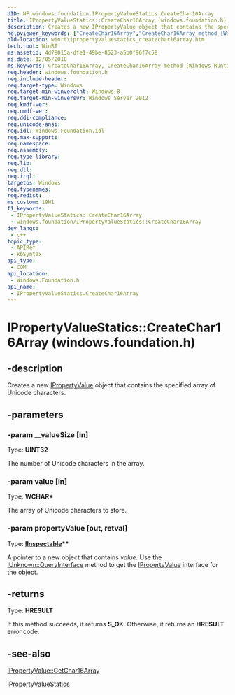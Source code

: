 ```yaml
---
UID: NF:windows.foundation.IPropertyValueStatics.CreateChar16Array
title: IPropertyValueStatics::CreateChar16Array (windows.foundation.h)
description: Creates a new IPropertyValue object that contains the specified array of Unicode characters.
helpviewer_keywords: ["CreateChar16Array","CreateChar16Array method [Windows Runtime]","CreateChar16Array method [Windows Runtime]","IPropertyValueStatics interface","IPropertyValueStatics interface [Windows Runtime]","CreateChar16Array method","IPropertyValueStatics.CreateChar16Array","IPropertyValueStatics.IPropertyValueStatics","IPropertyValueStatics::CreateChar16Array","IPropertyValueStatics::IPropertyValueStatics","windows/IPropertyValueStatics::CreateChar16Array","winrt.ipropertyvaluefactory_createchar16array","winrt.ipropertyvaluestatics_createchar16array"]
old-location: winrt\ipropertyvaluestatics_createchar16array.htm
tech.root: WinRT
ms.assetid: 4d78015a-dfe1-49be-8523-a5b0f96f7c58
ms.date: 12/05/2018
ms.keywords: CreateChar16Array, CreateChar16Array method [Windows Runtime], CreateChar16Array method [Windows Runtime],IPropertyValueStatics interface, IPropertyValueStatics interface [Windows Runtime],CreateChar16Array method, IPropertyValueStatics.CreateChar16Array, IPropertyValueStatics.IPropertyValueStatics, IPropertyValueStatics::CreateChar16Array, IPropertyValueStatics::IPropertyValueStatics, windows/IPropertyValueStatics::CreateChar16Array, winrt.ipropertyvaluefactory_createchar16array, winrt.ipropertyvaluestatics_createchar16array
req.header: windows.foundation.h
req.include-header: 
req.target-type: Windows
req.target-min-winverclnt: Windows 8
req.target-min-winversvr: Windows Server 2012
req.kmdf-ver: 
req.umdf-ver: 
req.ddi-compliance: 
req.unicode-ansi: 
req.idl: Windows.Foundation.idl
req.max-support: 
req.namespace: 
req.assembly: 
req.type-library: 
req.lib: 
req.dll: 
req.irql: 
targetos: Windows
req.typenames: 
req.redist: 
ms.custom: 19H1
f1_keywords:
 - IPropertyValueStatics::CreateChar16Array
 - windows.foundation/IPropertyValueStatics::CreateChar16Array
dev_langs:
 - c++
topic_type:
 - APIRef
 - kbSyntax
api_type:
 - COM
api_location:
 - Windows.Foundation.h
api_name:
 - IPropertyValueStatics.CreateChar16Array
---
```


# IPropertyValueStatics::CreateChar16Array (windows.foundation.h)


## -description

Creates a new <a href="/windows/desktop/api/windows.foundation/nn-windows-foundation-ipropertyvalue">IPropertyValue</a> object that contains  the specified array of Unicode characters.

## -parameters

### -param __valueSize [in]

Type: <b>UINT32</b>

The number of Unicode characters in the array.

### -param value [in]

Type: <b>WCHAR*</b>

The array of Unicode characters to store.

### -param propertyValue [out, retval]

Type: <b><a href="/windows/desktop/api/inspectable/nn-inspectable-iinspectable">IInspectable</a>**</b>

A pointer to a new object that contains <i>value</i>. Use the <a href="/windows/desktop/api/unknwn/nf-unknwn-iunknown-queryinterface(q)">IUnknown::QueryInterface</a> method to get the <a href="/windows/desktop/api/windows.foundation/nn-windows-foundation-ipropertyvalue">IPropertyValue</a> interface for the object.

## -returns

Type: <b>HRESULT</b>

If this method succeeds, it returns <b xmlns:loc="http://microsoft.com/wdcml/l10n">S_OK</b>. Otherwise, it returns an <b xmlns:loc="http://microsoft.com/wdcml/l10n">HRESULT</b> error code.

## -see-also

<a href="/windows/desktop/api/windows.foundation/nf-windows-foundation-ipropertyvalue-getchar16array">IPropertyValue::GetChar16Array</a>



<a href="/windows/desktop/api/windows.foundation/nn-windows-foundation-ipropertyvaluestatics">IPropertyValueStatics</a>
